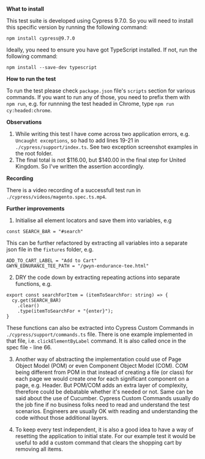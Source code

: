 **What to install**

This test suite is developed using Cypress 9.7.0. So you will need to install this specific version by running the following command:

`npm install cypress@9.7.0`

Ideally, you need to ensure you have got TypeScript installed. If not, run the following command:

`npm install --save-dev typescript`

**How to run the test**

To run the test please check `package.json` file's `scripts` section for various commands. If you want to run any of those, you need to prefix them with `npm run`, e.g. for runnning the test headed in Chrome, type `npm run cy:headed:chrome`.

**Observations**

1. While writing this test I have come across two application errors, e.g. `Uncaught exceptions`, so had to add lines 19-21 in `./cypress/support/index.ts`. See two exception screenshot examples in the root folder.
2. The final total is not $116.00, but $140.00 in the final step for United Kingdom. So I've written the assertion accordingly.

**Recording**

There is a video recording of a successfull test run in `./cypress/videos/magento.spec.ts.mp4`.

**Further improvements**

1. Initialise all element locators and save them into variables, e.g

```
const SEARCH_BAR = "#search"
```

This can be further refactored by extracting all variables into a separate json file in the `fixtures` folder, e.g.

```
ADD_TO_CART_LABEL = "Add to Cart"
GWYN_EDNURANCE_TEE_PATH = "/gwyn-endurance-tee.html"
```

2. DRY the code down by extracting repeating actions into separate functions, e.g.

```
export const searchForItem = (itemToSearchFor: string) => {
  cy.get(SEARCH_BAR)
    .clear()
    .type(itemToSearchFor + "{enter}");
}
```

These functions can also be extracted into Cypress Custom Commands in `./cypress/support/commands.ts` file. There is one example implemented in that file, i.e. `clickElementByLabel` command. It is also called once in the spec file - line 66.

3. Another way of abstracting the implementation could use of Page Object Model (POM) or even Component Object Model (COM). COM being different from POM in that instead of creating a file (or class) for each page we would create one for each significant component on a page, e.g. Header. But POM/COM adds an extra layer of complexity, therefore could be debatable whether it's needed or not. Same can be said about the use of Cucumber. Cypress Custom Commands usually do the job fine if no business folks need to read and understand the test scenarios. Engineers are usually OK with reading and understanding the code without those additional layers.

4. To keep every test independent, it is also a good idea to have a way of resetting the application to initial state. For our example test it would be useful to add a custom command that clears the shopping cart by removing all items.

